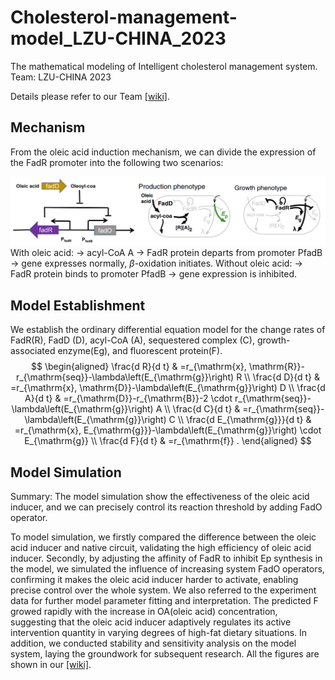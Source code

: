 # Cholesterol-management-model_LZU-CHINA_2023

The mathematical modeling of Intelligent cholesterol management system. Team: LZU-CHINA 2023

Details please refer to our Team [[wiki]](https://2023.igem.wiki/lzu-china/). 



## Mechanism

From the oleic acid induction mechanism, we can divide the expression of the FadR promoter into the following two scenarios:

![mech](/igem/model/figures/mech.png)	With oleic acid: $\rightarrow$ acyl-CoA A $\rightarrow$ FadR protein departs from promoter PfadB $\rightarrow$ gene expresses normally, $\beta$-oxidation initiates.
	Without oleic acid: $\rightarrow$ FadR protein binds to promoter PfadB $\rightarrow$ gene expression is inhibited.

## Model Establishment

We establish the ordinary differential equation model for the change rates of FadR(R), FadD (D), acyl-CoA (A), sequestered complex (C), growth-associated enzyme(Eg), and fluorescent protein(F).
$$
\begin{aligned}
\frac{d R}{d t} & =r_{\mathrm{x}, \mathrm{R}}-r_{\mathrm{seq}}-\lambda\left(E_{\mathrm{g}}\right) R \\
\frac{d D}{d t} & =r_{\mathrm{x}, \mathrm{D}}-\lambda\left(E_{\mathrm{g}}\right) D \\
\frac{d A}{d t} & =r_{\mathrm{D}}-r_{\mathrm{B}}-2 \cdot r_{\mathrm{seq}}-\lambda\left(E_{\mathrm{g}}\right) A \\
\frac{d C}{d t} & =r_{\mathrm{seq}}-\lambda\left(E_{\mathrm{g}}\right) C \\
\frac{d E_{\mathrm{g}}}{d t} & =r_{\mathrm{x}, E_{\mathrm{g}}}-\lambda\left(E_{\mathrm{g}}\right) \cdot E_{\mathrm{g}} \\
\frac{d F}{d t} & =r_{\mathrm{f}} .
\end{aligned}
$$


## Model Simulation

Summary: The model simulation show the effectiveness of the oleic acid inducer, and we can precisely control its reaction threshold by adding FadO operator. 

To model simulation, we firstly compared the difference between the oleic acid inducer and native circuit, validating the high efficiency of oleic acid inducer. Secondly, by adjusting the affinity of FadR to inhibit Ep synthesis in the model, we simulated the influence of increasing system FadO operators, confirming it makes the oleic acid inducer harder to activate, enabling precise control over the whole system. We also referred to the experiment data for further model parameter fitting and interpretation. The predicted F growed rapidly with the increase in OA(oleic acid) concentration, suggesting that the oleic acid inducer adaptively regulates its active intervention quantity in varying degrees of high-fat dietary situations. In addition, we conducted stability and sensitivity analysis on the model system, laying the groundwork for subsequent research. All the figures are shown in our [[wiki]](https://2023.igem.wiki/lzu-china/).

